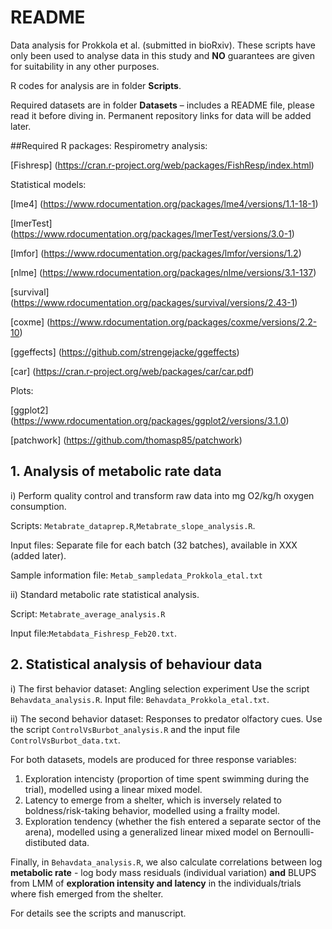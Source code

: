 # README

Data analysis for Prokkola et al. (submitted in bioRxiv).
These scripts have only been used to analyse data in this study and **NO** guarantees are given for suitability in any other purposes.

R codes for analysis are in folder **Scripts**.

Required datasets are in folder **Datasets** – includes a README file, please read it before diving in. Permanent repository links for data will be added later.

##Required R packages:
Respirometry analysis:

[Fishresp] (https://cran.r-project.org/web/packages/FishResp/index.html)

Statistical models:

[lme4] (https://www.rdocumentation.org/packages/lme4/versions/1.1-18-1)

[lmerTest] (https://www.rdocumentation.org/packages/lmerTest/versions/3.0-1)

[lmfor] (https://www.rdocumentation.org/packages/lmfor/versions/1.2)

[nlme] (https://www.rdocumentation.org/packages/nlme/versions/3.1-137) 

[survival] (https://www.rdocumentation.org/packages/survival/versions/2.43-1)

[coxme] (https://www.rdocumentation.org/packages/coxme/versions/2.2-10)

[ggeffects] (https://github.com/strengejacke/ggeffects)

[car] (https://cran.r-project.org/web/packages/car/car.pdf)

Plots: 

[ggplot2] (https://www.rdocumentation.org/packages/ggplot2/versions/3.1.0)

[patchwork] (https://github.com/thomasp85/patchwork)


## 1. Analysis of metabolic rate data 

i) Perform quality control and transform raw data into mg O2/kg/h oxygen consumption.

Scripts: `Metabrate_dataprep.R`,`Metabrate_slope_analysis.R`. 

Input files:  Separate file for each batch (32 batches), available in XXX (added later).

Sample information file: `Metab_sampledata_Prokkola_etal.txt`

ii)	Standard metabolic rate statistical analysis. 

Script: `Metabrate_average_analysis.R`

Input file:`Metabdata_Fishresp_Feb20.txt`.
 


##	 2. Statistical analysis of behaviour data
i)	The first behavior dataset: Angling selection experiment
Use the script `Behavdata_analysis.R`. Input file: `Behavdata_Prokkola_etal.txt`.

ii)	The second behavior dataset: Responses to predator olfactory cues. Use the script `ControlVsBurbot_analysis.R` and the input file `ControlVsBurbot_data.txt`. 

For both datasets, models are produced for three response variables: 

1. Exploration intencisty (proportion of time spent swimming during the trial), modelled using a linear mixed model.
2. Latency to emerge from a shelter, which is inversely related to boldness/risk-taking behavior, modelled using a frailty model.
3. Exploration tendency (whether the fish entered a separate sector of the arena), modelled using a generalized linear mixed model on Bernoulli-distibuted data.

Finally, in `Behavdata_analysis.R`, we also calculate correlations between log **metabolic rate** - log body mass residuals (individual variation) **and** BLUPS from LMM of **exploration intensity and latency** in the individuals/trials where fish emerged from the shelter.

For details see the scripts and manuscript.

